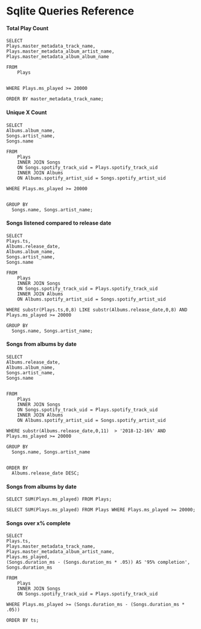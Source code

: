 # Sqlite Queries Reference

#### Total Play Count

```
SELECT
Plays.master_metadata_track_name,
Plays.master_metadata_album_artist_name,
Plays.master_metadata_album_album_name

FROM
    Plays


WHERE Plays.ms_played >= 20000

ORDER BY master_metadata_track_name;
```



#### Unique X Count

```
SELECT
Albums.album_name,
Songs.artist_name,
Songs.name

FROM
    Plays
    INNER JOIN Songs 
	ON Songs.spotify_track_uid = Plays.spotify_track_uid
	INNER JOIN Albums 
	ON Albums.spotify_artist_uid = Songs.spotify_artist_uid

WHERE Plays.ms_played >= 20000


GROUP BY 
  Songs.name, Songs.artist_name;
```  
 

#### Songs listened compared to release date

```
SELECT
Plays.ts,
Albums.release_date,
Albums.album_name,
Songs.artist_name,
Songs.name

FROM
    Plays
    INNER JOIN Songs 
	ON Songs.spotify_track_uid = Plays.spotify_track_uid
	INNER JOIN Albums 
	ON Albums.spotify_artist_uid = Songs.spotify_artist_uid
	
WHERE substr(Plays.ts,0,8) LIKE substr(Albums.release_date,0,8) AND Plays.ms_played >= 20000

GROUP BY 
  Songs.name, Songs.artist_name;
```



#### Songs from albums by date

```
SELECT
Albums.release_date,
Albums.album_name,
Songs.artist_name,
Songs.name


FROM
    Plays
    INNER JOIN Songs 
	ON Songs.spotify_track_uid = Plays.spotify_track_uid
	INNER JOIN Albums 
	ON Albums.spotify_artist_uid = Songs.spotify_artist_uid
	
WHERE substr(Albums.release_date,0,11)  > '2018-12-16%' AND Plays.ms_played >= 20000

GROUP BY 
  Songs.name, Songs.artist_name
  

ORDER BY 
  Albums.release_date DESC;
```

#### Songs from albums by date

`SELECT SUM(Plays.ms_played) FROM Plays;`

`SELECT SUM(Plays.ms_played) FROM Plays WHERE Plays.ms_played >= 20000;`

#### Songs over x% complete
```
SELECT
Plays.ts,
Plays.master_metadata_track_name,
Plays.master_metadata_album_artist_name,
Plays.ms_played,
(Songs.duration_ms - (Songs.duration_ms * .05)) AS '95% completion',
Songs.duration_ms

FROM
    Plays
    INNER JOIN Songs 
	ON Songs.spotify_track_uid = Plays.spotify_track_uid

WHERE Plays.ms_played >= (Songs.duration_ms - (Songs.duration_ms * .05))

ORDER BY ts;
```
